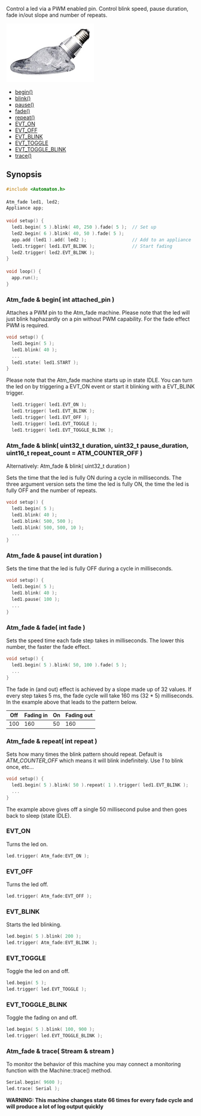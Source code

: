 Control a led via a PWM enabled pin. Control blink speed, pause duration, fade in/out slope and number of repeats.

![Fade](images/fade-small.jpg)

<!-- md-tocify-begin -->
* [begin()](#atm_fade--begin-int-attached_pin-)  
* [blink()](#atm_fade--blink-uint32_t-duration-uint32_t-pause_duration-uint16_t-repeat_count--atm_counter_off-)  
* [pause()](#atm_fade--pause-int-duration-)  
* [fade()](#atm_fade--fade-int-fade-)  
* [repeat()](#atm_fade--repeat-int-repeat-)  
* [EVT_ON](#evt_on)  
* [EVT_OFF](#evt_off)  
* [EVT_BLINK](#evt_blink)  
* [EVT_TOGGLE](#evt_toggle)  
* [EVT_TOGGLE_BLINK](#evt_toggle_blink)  
* [trace()](#atm_fade--trace-stream--stream-)  

<!-- md-tocify-end -->

## Synopsis ##

```c++
#include <Automaton.h>

Atm_fade led1, led2;
Appliance app;

void setup() {
  led1.begin( 5 ).blink( 40, 250 ).fade( 5 );  // Set up
  led2.begin( 6 ).blink( 40, 50 ).fade( 5 );
  app.add (led1 ).add( led2 );                 // Add to an appliance
  led1.trigger( led1.EVT_BLINK );              // Start fading
  led2.trigger( led2.EVT_BLINK );
}

void loop() {
  app.run();
}
```

### Atm_fade & begin( int attached_pin ) ###

Attaches a PWM pin to the Atm_fade machine. Please note that the led will just blink haphazardly on a pin without PWM capability. For the fade effect PWM is required.

```c++
void setup() {
  led1.begin( 5 );
  led1.blink( 40 );
  ...
  led1.state( led1.START );
}
```

Please note that the Atm_fade machine starts up in state IDLE. You can turn the led on by triggering a EVT_ON event or start it blinking with a EVT_BLINK trigger.

```c++
  led1.trigger( led1.EVT_ON );
  led1.trigger( led1.EVT_BLINK );
  led1.trigger( led1.EVT_OFF );
  led1.trigger( led1.EVT_TOGGLE );
  led1.trigger( led1.EVT_TOGGLE_BLINK );
```

### Atm_fade & blink( uint32_t duration, uint32_t pause_duration, uint16_t repeat_count = ATM_COUNTER_OFF ) ###
Alternatively: Atm_fade & blink( uint32_t duration )

Sets the time that the led is fully ON during a cycle in milliseconds.
The three argument version sets the time the led is fully ON, the time the led is fully OFF and the number of repeats.

```c++
void setup() {
  led1.begin( 5 );
  led1.blink( 40 );
  led1.blink( 500, 500 );
  led1.blink( 500, 500, 10 );
  ...
}
```

### Atm_fade & pause( int duration ) ###

Sets the time that the led is fully OFF during a cycle in milliseconds.

```c++
void setup() {
  led1.begin( 5 );
  led1.blink( 40 );
  led1.pause( 100 );
  ...
}
```

### Atm_fade & fade( int fade ) ###

Sets the speed time each fade step takes in milliseconds. The lower this number, the faster the fade effect.

```c++
void setup() {
  led1.begin( 5 ).blink( 50, 100 ).fade( 5 );
  ...
}
```

The fade in (and out) effect is achieved by a slope made up of 32 values. If every step takes 5 ms, the fade cycle will take 160 ms (32 * 5) milliseconds. In the example above that leads to the pattern below.


Off | Fading in | On | Fading out
------------ | ------------- | ------------- | -------------
100 | 160 | 50 | 160

### Atm_fade & repeat( int repeat ) ###

Sets how many times the blink pattern should repeat. Default is *ATM_COUNTER_OFF* which means it will blink indefinitely. Use *1* to blink once, etc...

```c++
void setup() {
  led1.begin( 5 ).blink( 50 ).repeat( 1 ).trigger( led1.EVT_BLINK );
  ...
}
```

The example above gives off a single 50 millisecond pulse and then goes back to sleep (state IDLE).


### EVT_ON ###

Turns the led on.

```c++
led.trigger( Atm_fade:EVT_ON );
```

### EVT_OFF ###

Turns the led off.

```c++
led.trigger( Atm_fade:EVT_OFF );
```

### EVT_BLINK ###

Starts the led blinking.

```c++
led.begin( 5 ).blink( 200 );
led.trigger( Atm_fade:EVT_BLINK );
```

### EVT_TOGGLE ###

Toggle the led on and off.

```c++
led.begin( 5 );
led.trigger( led.EVT_TOGGLE );
```

### EVT_TOGGLE_BLINK ###

Toggle the fading on and off.

```c++
led.begin( 5 ).blink( 100, 900 );
led.trigger( led.EVT_TOGGLE_BLINK );
```

### Atm_fade & trace( Stream & stream ) ###

To monitor the behavior of this machine you may connect a monitoring function with the Machine::trace() method. 

```c++
Serial.begin( 9600 );
led.trace( Serial );
```

**WARNING: This machine changes state 66 times for every fade cycle and will produce a lot of log output quickly**



